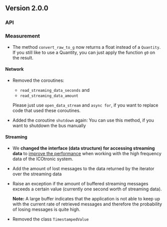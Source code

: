 ## Version 2.0.0

### API

### Measurement

- The method `convert_raw_to_g` now returns a float instead of a `Quantity`. If you still like to use a Quantity, you can just apply the function `g0` on the result.

#### Network

- Removed the coroutines:

  - `read_streaming_data_seconds` and
  - `read_streaming_data_amount`

  Please just use `open_data_stream` and `async for`, if you want to replace code that used these coroutines.

- Added the coroutine `shutdown` again: You can use this method, if you want to shutdown the bus manually

#### Streaming

- We **changed the interface (data structure) for accessing streaming data** to [improve the performance](https://github.com/MyTooliT/ICOc/issues/40) when working with the high frequency data of the ICOtronic system.

- Add the amount of lost messages to the data returned by the iterator over the streaming data

- Raise an exception if the amount of buffered streaming messages exceeds a certain value (currently one second worth of streaming data).

  **Note:** A large buffer indicates that the application is not able to keep up
  with the current rate of retrieved messages and therefore the probability of
  losing messages is quite high.

- Removed the class `TimestampedValue`
